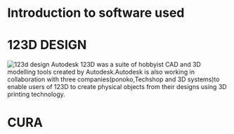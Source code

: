 # Introduction to software used

# 123D DESIGN

![123d design](https://user-images.githubusercontent.com/32705189/31860753-568f4650-b6d4-11e7-95fc-ee0c5a67e251.jpg)
Autodesk 123D was a suite of hobbyist CAD and 3D modelling tools created by Autodesk.Autodesk is also working in collaboration with three companies(ponoko,Techshop and 3D systems)to enable users of 123D to create physical objects from their designs using 3D printing technology.

# CURA
